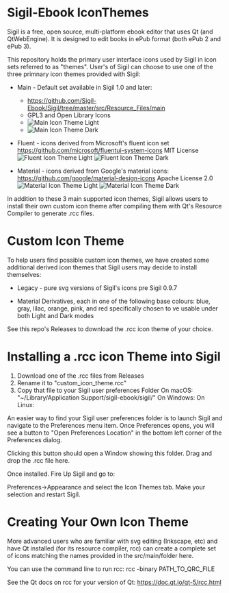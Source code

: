 Sigil-Ebook IconThemes
======================

Sigil is a free, open source, multi-platform ebook editor that uses
Qt (and QtWebEngine). It is designed to edit books in ePub format
(both ePub 2 and ePub 3).

This repository holds the primary user interface icons used by Sigil
in icon sets referred to as "themes".  User's of Sigil can choose to
use one of the three primnary icon themes provided with Sigil:

* Main - Default set available in Sigil 1.0 and later:
     * https://github.com/Sigil-Ebook/Sigil/tree/master/src/Resource_Files/main
     * GPL3 and Open Library Icons
     * ![Main Icon Theme Light](https://github.com/Sigil-Ebook/Sigil/blob/master/src/Resource_Files/icon/Main.png)
     * ![Main Icon Theme Dark](https://github.com/Sigil-Ebook/Sigil/blob/master/src/Resource_Files/icon/Main_dark.png)

* Fluent - icons derived from Microsoft's fluent icon set
     https://github.com/microsoft/fluentui-system-icons
     MIT License
     ![Fluent Icon Theme Light](https://github.com/Sigil-Ebook/Sigil/blob/master/src/Resource_Files/icon/Fluent.png)
     ![Fluent Icon Theme Dark](https://github.com/Sigil-Ebook/Sigil/blob/master/src/Resource_Files/icon/Fluent_dark.png)
     
* Material - icons derived from Google's material icons:
     https://github.com/google/material-design-icons
     Apache License 2.0
     ![Material Icon Theme Light](https://github.com/Sigil-Ebook/Sigil/blob/master/src/Resource_Files/icon/Material.png)
     ![Material Icon Theme Dark](https://github.com/Sigil-Ebook/Sigil/blob/master/src/Resource_Files/icon/Material.png)

In addition to these 3 main supported icon themes, Sigil allows
users to install their own custom icon theme after compiling
them with Qt's Resource Compiler to generate .rcc files.

Custom Icon Theme
=================
To help users find possible custom icon themes, we have
created some additional derived icon themes that Sigil
users may decide to install themselves:

* Legacy - pure svg versions of Sigil's icons pre Sigil 0.9.7

* Material Derivatives, each in one of the following
base colours: blue, gray, lilac, orange, pink, and red
specifically chosen to ve usable under both Light and Dark modes

See this repo's Releases to download the .rcc icon theme of your
choice.


Installing a .rcc icon Theme into Sigil
=======================================

1. Download one of the .rcc files from Releases
2. Rename it to "custom_icon_theme.rcc"
3. Copy that file to your Sigil user preferences Folder
      On macOS: "~/Library/Application Support/sigil-ebook/sigil/"
      On Windows:
      On Linux:

An easier way to find your Sigil user preferences folder is to
launch Sigil and navigate to the Preferences menu item.
Once Preferences opens, you will see a button to
"Open Preferences Location" in the bottom left corner
of the Preferences dialog.

Clicking this button should open a Window showing this folder.
Drag and drop the .rcc file here.


Once installed.  Fire Up Sigil and go to:

Preferences->Appearance and select the Icon Themes tab.
Make your selection and restart Sigil.


Creating Your Own Icon Theme
============================

More advanced users who are familiar with svg editing
(Inkscape, etc) and have Qt installed (for its resource
compiler, rcc) can create a complete set of icons
matching the names provided in the src/main/folder here.

You can use the command line to run rcc:
rcc -binary PATH_TO_QRC_FILE

See the Qt docs on rcc for your version of Qt:
https://doc.qt.io/qt-5/rcc.html
